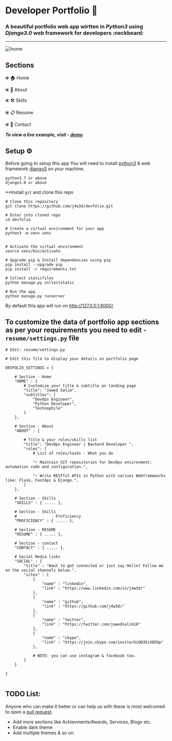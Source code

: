 # Developer Portfolio 🚀

### A beautiful portfolio web app wirtten in ***Python3*** using ***Django3.0*** web framework for developers :neckbeard:

----

![home](https://user-images.githubusercontent.com/12079219/88622175-d6d78180-d0bf-11ea-8815-07c3b2651e7b.png)


## Sections

⦿ 🏠 Home 

⦿ 👤 About

⦿ 🛠 Skills

⦿ 📋 Resume

⦿ 📨 Contact

***To view a live example, visit - [demo](https://j4w3d.github.io/)***

## Setup ⚙️

Before going to setup this app You will need to install [python3](https://www.python.org/downloads/source/) & web framework [django3](https://docs.djangoproject.com/en/3.0/intro/install/) on your machine.

```
python3.7 or above
django3.0 or above
```

**Install `git` and clone this repo

```
# Clone this repository
git clone https://github.com/j4w3d/devfolio.git

# Enter into cloned repo
cd devfolio

# Create a virtual environment for your app
python3 -m venv venv


# Activate the virtual environment
source venv/bin/activate

# Upgrade pip & Install dependencies using pip
pip install --upgrade pip
pip install -r requirements.txt

# Collect staticfiles
python manage.py collectstatic

# Run the app
python manage.py runserver
```

By default this app will run on http://127.0.0.1:8000/


## To customize the data of portfolio app sections as per your requirements you need to edit - `resume/settings.py` file

```
# Edit: resume/settings.py

# Edit this file to display your details on portfolio page

DEVFOLIO_SETTINGS = {

    # Section - Home
    "HOME" : {
        # Customize your title & subtitle on landing page
        "title": "Jawed Salim",
        "subtitles": [
            "DevOps Engineer",
            "Python Developer",
            "Technophile"
        ]
    },

    # Section - About
    "ABOUT" : {

        # Title & your roles/skills list
        "title": "DevOps Engineer | Backend Developer ",
        "roles": [
            # List of roles/tasks - What you do
            
            "⚡ Maintain GIT repositories for DevOps environment: automation code and configuration.",

            "⚡ Write RESTful APIs in Python with variuos Webframeworks like: Flask, FastApi & Django.",
        ]
    },

    # Section - Skills
    "SKILLS" : { ..... },

    # Section - Skills
    #               - Proficiency
    "PROFICIENCY" : { ..... },

    # Section - RESUME
    "RESUME" : { ..... },

    # Section - contact
    "CONTACT" : { ..... },
    
    # Social Media links
    "SOCIAL" : {
        "title" : "Want to get connected or just say Hello? Follow me on the social channels below.",
        "sites" : [
            {
                "name" : "linkedin",
                "link" : "https://www.linkedin.com/in/j4w3d/"
            },
            {
                "name" : "github",
                "link" : "https://github.com/j4w3d/"
            },
            {
                "name" : "twitter",
                "link" : "https://twitter.com/jawedsalim10"
            },
            {
                "name" : "skype",
                "link" : "https://join.skype.com/invite/UiQ03EiXED9p"
            },

            # NOTE: you can use instagram & facebook too.
        ]
    }

}


```


## TODO List:
Anyone who can make it better or can help us with these is most welcomed to open a [pull request](https://github.com/j4w3d/devfolio/pulls).
- Add  more sections like Achievments/Awards, Services, Blogs etc.
- Enable dark theme
- Add multiple themes & so on.

